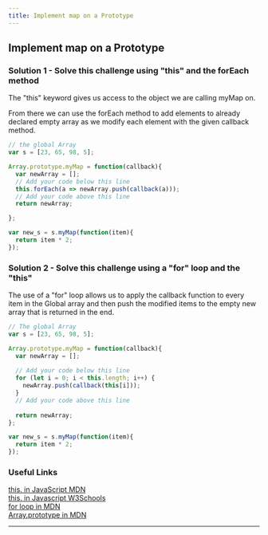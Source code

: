 ```yaml
---
title: Implement map on a Prototype
---
```


## Implement map on a Prototype

### Solution 1 - Solve this challenge using "this" and the forEach method

The "this" keyword gives us access to the object we are calling myMap on.

From there we can use the forEach method to add elements to already declared empty array as we modify each element with the given callback method.

```javascript
// the global Array
var s = [23, 65, 98, 5];

Array.prototype.myMap = function(callback){
  var newArray = [];
  // Add your code below this line
  this.forEach(a => newArray.push(callback(a)));
  // Add your code above this line
  return newArray;

};

var new_s = s.myMap(function(item){
  return item * 2;
});
```

### Solution 2 - Solve this challenge using a "for" loop and the "this"

The use of a "for" loop allows us to apply the callback function to every item in the Global array and then push the modified items to the empty new array that is returned in the end.

```javascript
// The global Array
var s = [23, 65, 98, 5];

Array.prototype.myMap = function(callback){
  var newArray = [];
  
  // Add your code below this line
  for (let i = 0; i < this.length; i++) {
    newArray.push(callback(this[i]));
  }
  // Add your code above this line
  
  return newArray;
};

var new_s = s.myMap(function(item){
  return item * 2;
});
```

### Useful Links
[this. in JavaScript MDN](https://developer.mozilla.org/en-US/docs/Web/JavaScript/Reference/Operators/this)<br/>
[this. in Javascript W3Schools](https://www.w3schools.com/js/js_this.asp)   
[for loop in MDN](https://developer.mozilla.org/en-US/docs/Web/JavaScript/Reference/Statements/for)   
[Array.prototype in MDN](https://developer.mozilla.org/en-US/docs/Web/JavaScript/Reference/Global_Objects/Array/prototype)   

---
